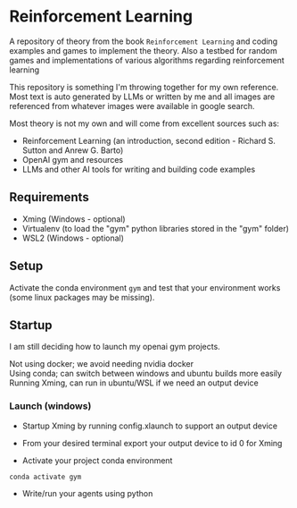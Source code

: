 # Reinforcement Learning

A repository of theory from the book `Reinforcement Learning` and coding examples and games to implement the theory. Also a testbed for random games and implementations of various algorithms regarding reinforcement learning

This repository is something I'm throwing together for my own reference. Most text is auto generated by LLMs or written by me and all images are referenced from whatever images were available in google search.

Most theory is not my own and will come from excellent sources such as:

- Reinforcement Learning (an introduction, second edition - Richard S. Sutton and Anrew G. Barto)
- OpenAI gym and resources
- LLMs and other AI tools for writing and building code examples

## Requirements

- Xming (Windows - optional)   
- Virtualenv (to load the "gym" python libraries stored in the "gym" folder)
- WSL2 (Windows - optional)  

## Setup

Activate the conda environment `gym` and test that your environment works (some linux packages may be missing).

## Startup

I am still deciding how to launch my openai gym projects.

Not using docker; we avoid needing nvidia docker  
Using conda; can switch between windows and ubuntu builds more easily
Running Xming, can run in ubuntu/WSL if we need an output device

### Launch (windows)

- Startup Xming by running config.xlaunch to support an output device  

- From your desired terminal export your output device to id 0  for Xming  

- Activate your project conda environment  

```
conda activate gym
```

- Write/run your agents using python   

